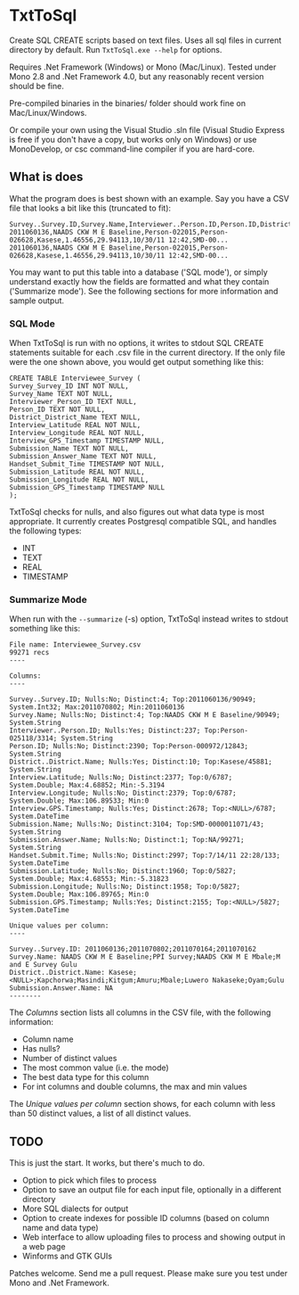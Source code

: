 # TxtToSql

Create SQL CREATE scripts based on text files. Uses all sql files in current directory by default. Run `TxtToSql.exe --help` for options.

Requires .Net Framework (Windows) or Mono (Mac/Linux). Tested under Mono 2.8 and .Net Framework 4.0, but any reasonably recent version should be fine.

Pre-compiled binaries in the binaries/ folder should work fine on Mac/Linux/Windows.

Or compile your own using the Visual Studio .sln file (Visual Studio Express is free if you don't have a copy, but works only on Windows) or use MonoDevelop, or csc command-line compiler if you are hard-core.

## What is does

What the program does is best shown with an example. Say you have a CSV file that looks a bit like this (truncated to fit):

	Survey..Survey.ID,Survey.Name,Interviewer..Person.ID,Person.ID,District..District.Name,Interview.Latitude,...
	2011060136,NAADS CKW M E Baseline,Person-022015,Person-026628,Kasese,1.46556,29.94113,10/30/11 12:42,SMD-00...
	2011060136,NAADS CKW M E Baseline,Person-022015,Person-026628,Kasese,1.46556,29.94113,10/30/11 12:42,SMD-00...

You may want to put this table into a database ('SQL mode'), or simply understand exactly how the fields are formatted and what they contain ('Summarize mode'). See the following sections for more information and sample output.

### SQL Mode

When TxtToSql is run with no options, it writes to stdout SQL CREATE statements suitable for each .csv file in the current directory. If the only file were the one shown above, you would get output something like this:

	CREATE TABLE Interviewee_Survey (
	Survey_Survey_ID INT NOT NULL,
	Survey_Name TEXT NOT NULL,
	Interviewer_Person_ID TEXT NULL,
	Person_ID TEXT NOT NULL,
	District_District_Name TEXT NULL,
	Interview_Latitude REAL NOT NULL,
	Interview_Longitude REAL NOT NULL,
	Interview_GPS_Timestamp TIMESTAMP NULL,
	Submission_Name TEXT NOT NULL,
	Submission_Answer_Name TEXT NOT NULL,
	Handset_Submit_Time TIMESTAMP NOT NULL,
	Submission_Latitude REAL NOT NULL,
	Submission_Longitude REAL NOT NULL,
	Submission_GPS_Timestamp TIMESTAMP NULL
	);

TxtToSql checks for nulls, and also figures out what data type is most appropriate. It currently creates Postgresql compatible SQL, and handles the following types:

 - INT
 - TEXT
 - REAL
 - TIMESTAMP

### Summarize Mode

When run with the `--summarize` (-s) option, TxtToSql instead writes to stdout something like this:

	File name: Interviewee_Survey.csv
	99271 recs
	----

	Columns: 
	----

	Survey..Survey.ID; Nulls:No; Distinct:4; Top:2011060136/90949; System.Int32; Max:2011070802; Min:2011060136
	Survey.Name; Nulls:No; Distinct:4; Top:NAADS CKW M E Baseline/90949; System.String
	Interviewer..Person.ID; Nulls:Yes; Distinct:237; Top:Person-025118/3314; System.String
	Person.ID; Nulls:No; Distinct:2390; Top:Person-000972/12843; System.String
	District..District.Name; Nulls:Yes; Distinct:10; Top:Kasese/45881; System.String
	Interview.Latitude; Nulls:No; Distinct:2377; Top:0/6787; System.Double; Max:4.68852; Min:-5.3194
	Interview.Longitude; Nulls:No; Distinct:2379; Top:0/6787; System.Double; Max:106.89533; Min:0
	Interview.GPS.Timestamp; Nulls:Yes; Distinct:2678; Top:<NULL>/6787; System.DateTime
	Submission.Name; Nulls:No; Distinct:3104; Top:SMD-0000011071/43; System.String
	Submission.Answer.Name; Nulls:No; Distinct:1; Top:NA/99271; System.String
	Handset.Submit.Time; Nulls:No; Distinct:2997; Top:7/14/11 22:28/133; System.DateTime
	Submission.Latitude; Nulls:No; Distinct:1960; Top:0/5827; System.Double; Max:4.68553; Min:-5.31823
	Submission.Longitude; Nulls:No; Distinct:1958; Top:0/5827; System.Double; Max:106.89765; Min:0
	Submission.GPS.Timestamp; Nulls:Yes; Distinct:2155; Top:<NULL>/5827; System.DateTime

	Unique values per column: 
	----

	Survey..Survey.ID: 2011060136;2011070802;2011070164;2011070162
	Survey.Name: NAADS CKW M E Baseline;PPI Survey;NAADS CKW M E Mbale;M and E Survey Gulu
	District..District.Name: Kasese;<NULL>;Kapchorwa;Masindi;Kitgum;Amuru;Mbale;Luwero Nakaseke;Oyam;Gulu
	Submission.Answer.Name: NA
	--------

The *Columns* section lists all columns in the CSV file, with the following information:

 - Column name
 - Has nulls?
 - Number of distinct values
 - The most common value (i.e. the mode)
 - The best data type for this column
 - For int columns and double columns, the max and min values

The *Unique values per column* section shows, for each column with less than 50 distinct values, a list of all distinct values.

## TODO

This is just the start. It works, but there's much to do. 

- Option to pick which files to process
- Option to save an output file for each input file, optionally in a different directory
- More SQL dialects for output
- Option to create indexes for possible ID columns (based on column name and data type)
- Web interface to allow uploading files to process and showing output in a web page
- Winforms and GTK GUIs

Patches welcome. Send me a pull request. Please make sure you test under Mono and .Net Framework.

